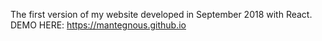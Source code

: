 The first version of my website developed in September 2018 with React.
DEMO HERE: https://mantegnous.github.io
